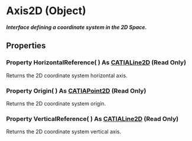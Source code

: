 # Axis2D (Object)

**_Interface defining a coordinate system in the 2D Space._**

## Properties

### Property **HorizontalReference**( ) As [CATIALine2D](../SketcherInterfaces/interface_Line2D_6416.md) (Read Only)

Returns the 2D coordinate system horizontal axis.  
### Property **Origin**( ) As [CATIAPoint2D](../SketcherInterfaces/interface_Point2D_9306.md) (Read Only)

Returns the 2D coordinate system origin.  
### Property **VerticalReference**( ) As [CATIALine2D](../SketcherInterfaces/interface_Line2D_6416.md) (Read Only)

Returns the 2D coordinate system vertical axis.